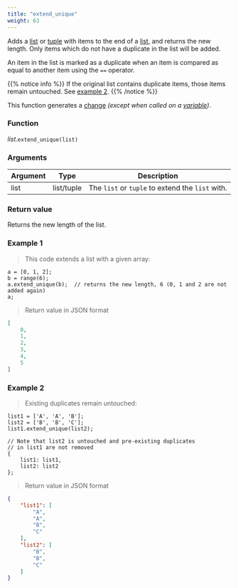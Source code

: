 ```yaml
---
title: "extend_unique"
weight: 63
---
```


Adds a [list](..) or [tuple](../../tuple) with items to the end of a [list](..), and returns the new length. Only items which do not have a duplicate in the list will be added.

An item in the list is marked as a duplicate when an item is compared as equal to another item using the `==` operator.

{{% notice info %}}
If the original list contains duplicate items, those items remain untouched. See [example 2](#example-2).
{{% /notice %}}

This function generates a [change](../../../overview/changes) *(except when called on a [variable](../../../overview/variable))*.

### Function

*list*.`extend_unique(list)`

### Arguments

Argument | Type | Description
-------- | ---- | -----------
list | list/tuple | The `list` or `tuple` to extend the `list` with.

### Return value

Returns the new length of the list.

### Example 1

> This code extends a list with a given array:

```thingsdb,json_response
a = [0, 1, 2];
b = range(6);
a.extend_unique(b);  // returns the new length, 6 (0, 1 and 2 are not added again)
a;
```

> Return value in JSON format

```json
[
    0,
    1,
    2,
    3,
    4,
    5
]
```

### Example 2

> Existing duplicates remain untouched:

```thingsdb,json_response
list1 = ['A', 'A', 'B'];
list2 = ['B', 'B', 'C'];
list1.extend_unique(list2);

// Note that list2 is untouched and pre-existing duplicates
// in list1 are not removed
{
    list1: list1,
    list2: list2
};
```

> Return value in JSON format

```json
{
    "list1": [
        "A",
        "A",
        "B",
        "C"
    ],
    "list2": [
        "B",
        "B",
        "C"
    ]
}
```